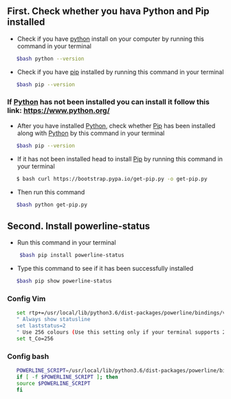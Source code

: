 ## First. Check whether you hava Python and Pip installed

* Check if you have [python](https://www.python.org/) install on your computer by running this
command in your terminal

```bash 
   $bash python --version 
```

* Check if you have [pip](https://pip.pypa.io/en/stable/) installed by running this
command in your terminal

``` bash
   $bash pip --version 
```

### If [Python](https://www.python.org/) has not been installed you can install it follow this link: https://www.python.org/
* After you have installed [Python](https://www.python.org/), check whether [Pip](https://pip.pypa.io/en/stable/) has been installed along with [Python](https://www.python.org/) by this command in your terminal

```bash
   $bash pip --version 
```

* If it has not been installed head to install [Pip](https://pip.pypa.io/en/stable/) by running this command in your terminal
```bash
   $ bash curl https://bootstrap.pypa.io/get-pip.py -o get-pip.py
```
* Then run this command

```bash
   $bash python get-pip.py
```

## Second. Install powerline-status
* Run this command in your terminal

``` bash
    $bash pip install powerline-status
```
* Type this command to see if it has been successfully installed

 ```bash
    $bash pip show powerline-status
 ```

### Config Vim
```bash
   set rtp+=/usr/local/lib/python3.6/dist-packages/powerline/bindings/vim/
   " Always show statusline
   set laststatus=2
   " Use 256 colours (Use this setting only if your terminal supports 256 colours)
   set t_Co=256
```

### Config bash
```bash
   POWERLINE_SCRIPT=/usr/local/lib/python3.6/dist-packages/powerline/bindings/bash/powerline.sh
   if [ -f $POWERLINE_SCRIPT ]; then
   source $POWERLINE_SCRIPT
   fi
```
   
   
 
